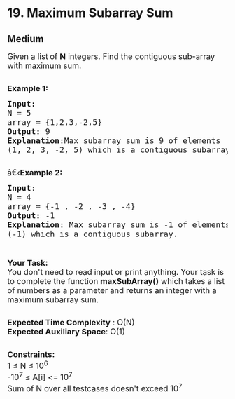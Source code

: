 # 19. Maximum Subarray Sum
## Medium 
<div class="problem-statement">
                <p></p><p><span style="font-size:18px">Given a list<strong>&nbsp;</strong>of <strong>N</strong> integers. Find the contiguous sub-array with maximum sum.</span><br>
&nbsp;</p>

<p><span style="font-size:18px"><strong>Example 1:</strong></span></p>

<pre><span style="font-size:18px"><strong>Input:
</strong>N = 5
array = {1,2,3,-2,5}
<strong>Output:</strong> 9
<strong>Explanation</strong>:</span><span style="font-size:18px">Max subarray sum is 9 of elements
(1, 2, 3, -2, 5) which is a contiguous subarray.
</span></pre>

<p><br>
<span style="font-size:18px">â€‹<strong>Example 2:</strong></span></p>

<pre><span style="font-size:18px"><strong>Input</strong>:
N = 4
array = {-1 , -2 , -3 , -4}
<strong>Output:</strong> -1
<strong>Explanation</strong>: Max subarray sum is -1 of elements
(-1) which is a contiguous subarray.
</span></pre>

<p>&nbsp;</p>

<p><span style="font-size:18px"><strong>Your Task:</strong><br>
You don't need to read input or print anything. Your task is to complete the function&nbsp;<strong>maxSubArray()</strong>&nbsp;which takes a list of numbers as a parameter and&nbsp;returns an integer with a maximum subarray sum.</span><br>
&nbsp;</p>

<p><span style="font-size:18px"><strong>Expected Time Complexity</strong> : O(N)<br>
<strong>Expected Auxiliary Space</strong>: O(1)</span><br>
&nbsp;</p>

<p><span style="font-size:18px"><strong>Constraints:</strong><br>
1 ≤ N ≤ 10<sup>6</sup><br>
-10<sup>7</sup> ≤ A[i] &lt;= 10<sup>7</sup></span><br>
<span style="font-size:18px">Sum of N over all testcases doesn't exceed 10<sup>7</sup></span></p>

<p>&nbsp;</p>
 <p></p>
            </div>